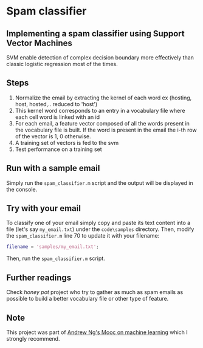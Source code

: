 # Spam classifier

## Implementing a spam classifier using Support Vector Machines

SVM enable detection of complex decision boundary more effectively than classic logistic regression most of the times.

## Steps

1. Normalize the email by extracting the kernel of each word ex (hosting, host, hosted,.. reduced to 'host')
2. This kernel word corresponds to an entry in a vocabulary file where each cell word is linked with an id
3. For each email, a feature vector composed of all the words present in the vocabulary file is built. If the word is present in the email the i-th row of the vector is 1, 0 otherwise.
4. A training set of vectors is fed to the svm
5. Test performance on a training set


## Run with a sample email

Simply run the `spam_classifier.m` script and the output will be displayed in the console.


## Try with your email

To classify one of your email simply copy and paste its text content into a file (let's say `my_email.txt`) under the 
`code\samples` directory. Then, modify the `spam_classifier.m` line 70 to update it with your filename:
```matlab
filename = 'samples/my_email.txt';
``` 
Then, run the `spam_classifier.m` script.


## Further readings 
Check _honey pot_ project who try to gather as much as spam emails as possible to build a better vocabulary file or other type of feature. 

## Note
This project was part of [Andrew Ng's Mooc on machine learning](https://www.coursera.org/learn/machine-learning) which I strongly recommend.